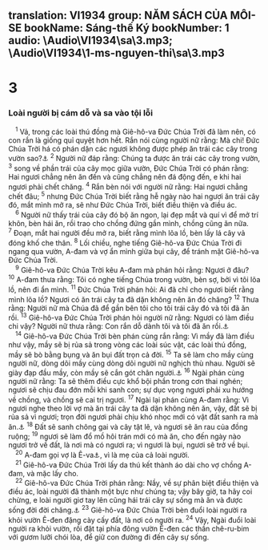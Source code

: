 translation: VI1934
group: NĂM SÁCH CỦA MÔI-SE
bookName: Sáng-thế Ký 
bookNumber: 1
audio: \Audio\VI1934\sa\3.mp3; \Audio\VI1934\1-ms-nguyen-thi\sa\3.mp3
-------

<div class="title"><h1>3</h1><h3>Loài người bị cám dỗ và sa vào tội lỗi</h3></div>
<span class="verse sa_3_1"> <sup>1</sup> Vả, trong các loài thú đồng mà Giê-hô-va Đức Chúa Trời đã làm nên, có con rắn là giống quỉ quyệt hơn hết. Rắn nói cùng người nữ rằng: Mà chi! Đức Chúa Trời há có phán dặn các ngươi không được phép ăn trái các cây trong vườn sao?<a data-toggle="tooltip" data-placement="bottom" title="Kh 12:9; 20:2">⚓</a></span>
<span class="verse sa_3_2"><sup>2</sup> Người nữ đáp rằng: Chúng ta được ăn trái các cây trong vườn, </span>
<span class="verse sa_3_3"><sup>3</sup> song về phần trái của cây mọc giữa vườn, Đức Chúa Trời có phán rằng: Hai ngươi chẳng nên ăn đến và cũng chẳng nên đá động đến, e khi hai ngươi phải chết chăng. </span>
<span class="verse sa_3_4"><sup>4</sup> Rắn bèn nói với người nữ rằng: Hai ngươi chẳng chết đâu; </span>
<span class="verse sa_3_5"><sup>5</sup> nhưng Đức Chúa Trời biết rằng hễ ngày nào hai ngươi ăn trái cây đó, mắt mình mở ra, sẽ như Đức Chúa Trời, biết điều thiện và điều ác. <br/></span>
<span class="verse sa_3_6"> <sup>6</sup> Người nữ thấy trái của cây đó bộ ăn ngon, lại đẹp mắt và quí vì để mở trí khôn, bèn hái ăn, rồi trao cho chồng đứng gần mình, chồng cũng ăn nữa. </span>
<span class="verse sa_3_7"><sup>7</sup> Đoạn, mắt hai người đều mở ra, biết rằng mình lõa lồ, bèn lấy lá cây vả đóng khố che thân. </span>
<span class="verse sa_3_8"><sup>8</sup> Lối chiều, nghe tiếng Giê-hô-va Đức Chúa Trời đi ngang qua vườn, A-đam và vợ ẩn mình giữa bụi cây, để tránh mặt Giê-hô-va Đức Chúa Trời. <br/></span>
<span class="verse sa_3_9"> <sup>9</sup> Giê-hô-va Đức Chúa Trời kêu A-đam mà phán hỏi rằng: Ngươi ở đâu? </span>
<span class="verse sa_3_10"><sup>10</sup> A-đam thưa rằng: Tôi có nghe tiếng Chúa trong vườn, bèn sợ, bởi vì tôi lõa lồ, nên đi ẩn mình. </span>
<span class="verse sa_3_11"><sup>11</sup> Đức Chúa Trời phán hỏi: Ai đã chỉ cho ngươi biết rằng mình lõa lồ? Ngươi có ăn trái cây ta đã dặn không nên ăn đó chăng? </span>
<span class="verse sa_3_12"><sup>12</sup> Thưa rằng: Người nữ mà Chúa đã để gần bên tôi cho tôi trái cây đó và tôi đã ăn rồi. </span>
<span class="verse sa_3_13"><sup>13</sup> Giê-hô-va Đức Chúa Trời phán hỏi người nữ rằng: Ngươi có làm điều chi vậy? Người nữ thưa rằng: Con rắn dỗ dành tôi và tôi đã ăn rồi.<a data-toggle="tooltip" data-placement="bottom" title="2Co 11:3; 1Ti 2:14">⚓</a><br/></span>
<span class="verse sa_3_14"> <sup>14</sup> Giê-hô-va Đức Chúa Trời bèn phán cùng rắn rằng: Vì mầy đã làm điều như vậy, mầy sẽ bị rủa sả trong vòng các loài súc vật, các loài thú đồng, mầy sẽ bò bằng bụng và ăn bụi đất trọn cả đời. </span>
<span class="verse sa_3_15"><sup>15</sup> Ta sẽ làm cho mầy cùng người nữ, dòng dõi mầy cùng dòng dõi người nữ nghịch thù nhau. Người sẽ giày đạp đầu mầy, còn mầy sẽ cắn gót chân người.<a data-toggle="tooltip" data-placement="bottom" title="Kh 12:17">⚓</a></span>
<span class="verse sa_3_16"><sup>16</sup> Ngài phán cùng người nữ rằng: Ta sẽ thêm điều cực khổ bội phần trong cơn thai nghén; ngươi sẽ chịu đau đớn mỗi khi sanh con; sự dục vọng ngươi phải xu hướng về chồng, và chồng sẽ cai trị ngươi. </span>
<span class="verse sa_3_17"><sup>17</sup> Ngài lại phán cùng A-đam rằng: Vì ngươi nghe theo lời vợ mà ăn trái cây ta đã dặn không nên ăn, vậy, đất sẽ bị rủa sả vì ngươi; trọn đời ngươi phải chịu khó nhọc mới có vật đất sanh ra mà ăn.<a data-toggle="tooltip" data-placement="bottom" title="He 6:8">⚓</a></span>
<span class="verse sa_3_18"><sup>18</sup> Đất sẽ sanh chông gai và cây tật lê, và ngươi sẽ ăn rau của đồng ruộng; </span>
<span class="verse sa_3_19"><sup>19</sup> ngươi sẽ làm đổ mồ hôi trán mới có mà ăn, cho đến ngày nào ngươi trở về đất, là nơi mà có ngươi ra; vì ngươi là bụi, ngươi sẽ trở về bụi. <br/></span>
<span class="verse sa_3_20"> <sup>20</sup> A-đam gọi vợ là Ê-va<a data-toggle="tooltip" data-placement="bottom" title="Ê-va nghĩa là sự sống">⚓</a>, vì là mẹ của cả loài người. <br/></span>
<span class="verse sa_3_21"> <sup>21</sup> Giê-hô-va Đức Chúa Trời lấy da thú kết thành áo dài cho vợ chồng A-đam, và mặc lấy cho. <br/></span>
<span class="verse sa_3_22"> <sup>22</sup> Giê-hô-va Đức Chúa Trời phán rằng: Nầy, về sự phân biệt điều thiện và điều ác, loài người đã thành một bực như chúng ta; vậy bây giờ, ta hãy coi chừng, e loài người giơ tay lên cũng hái trái cây sự sống mà ăn và được sống đời đời chăng.<a data-toggle="tooltip" data-placement="bottom" title="Kh 22:14">⚓</a></span>
<span class="verse sa_3_23"><sup>23</sup> Giê-hô-va Đức Chúa Trời bèn đuổi loài người ra khỏi vườn Ê-đen đặng cày cấy đất, là nơi có người ra. </span>
<span class="verse sa_3_24"><sup>24</sup> Vậy, Ngài đuổi loài người ra khỏi vườn, rồi đặt tại phía đông vườn Ê-đen các thần chê-ru-bim với gươm lưỡi chói lòa, để giữ con đường đi đến cây sự sống. <br/></span>
